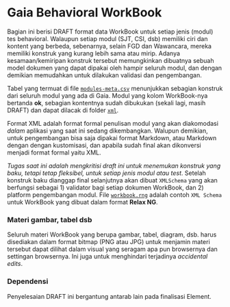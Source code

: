 Gaia Behavioral WorkBook
========================

Bagian ini berisi DRAFT format data WorkBook untuk setiap jenis (modul) tes behavioral. Walaupun setiap modul (SJT, CSI, dsb) memiliki ciri dan kontent yang berbeda, sebenarnya, selain FGD dan Wawancara, mereka memiliki konstruk yang kurang lebih sama atau mirip. Adanya kesamaan/kemiripan konstruk tersebut memungkinkan dibuatnya sebuah model dokumen yang dapat dipakai oleh hampir seluruh modul, dan dengan demikian memudahkan untuk dilakukan validasi dan pengembangan.

Tabel yang termuat di file [`modules-meta.csv`](./modules-meta.csv) menunjukkan sebagian konstruk dari seluruh modul yang ada di Gaia. Modul yang kolom WorkBook-nya bertanda **ok**, sebagian kontentnya sudah dibukukan (sekali lagi, masih DRAFT) dan dapat dilacak di folder [`xml`](./xml/).

Format XML adalah format formal penulisan modul yang akan diakomodasi *dalam* aplikasi yang saat ini sedang dikembangkan. Walupun demikian, untuk pengembangan bisa saja dipakai format Markdown, atau Markdown dengan dengan kustomisasi, dan apabila sudah final akan dikonversi menjadi format formal yaitu XML.

*Tugas saat ini adalah mengkritisi draft ini untuk menemukan konstruk yang baku, tetapi tetap fleksibel, untuk setiap jenis modul atau test*. Setelah konstruk baku dianggap final selanjutnya akan dibuat `XMLSchema` yang akan berfungsi sebagai 1) validator bagi setiap dokumen WorkBook, dan 2) platform pengembangan modul. File [`workbook.rng`](./workbook.rng) adalah contoh `XML Schema` untuk WorkBook yang dibuat dalam format **Relax NG**.

### Materi gambar, tabel dsb

Seluruh materi WorkBook yang berupa gambar, tabel, diagram, dsb. harus disediakan dalam format bitmap (PNG atau JPG) untuk menjamin materi tersebut dapat dilihat dalam visual yang seragam apa pun browsernya dan settingan browsernya. Ini juga untuk menghindari terjadinya *accidental edits*.

### Dependensi

Penyelesaian DRAFT ini bergantung antarab lain pada finalisasi Element.
